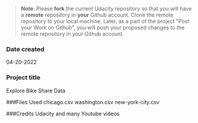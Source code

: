 >**Note**: Please **fork** the current Udacity repository so that you will have a **remote** repository in **your** Github account. Clone the remote repository to your local machine. Later, as a part of the project "Post your Work on Github", you will push your proposed changes to the remote repository in your Github account.

### Date created
04-20-2022

### Project title
Explore Bike Share Data

###Files Used
chicago.csv
washington.csv
new-york-city.csv

###Credits
Udacity and many Youtube videos
